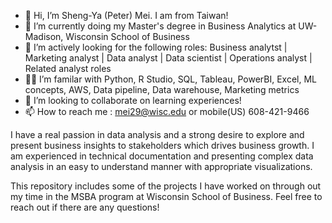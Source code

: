 - 👋 Hi, I’m Sheng-Ya (Peter) Mei. I am from Taiwan!
- 🌱 I’m currently doing my Master's degree in Business Analytics at UW-Madison, Wisconsin School of Business
- 👀 I’m actively looking for the following roles: Business analytst | Marketing analyst | Data analyst | Data scientist | Operations analyst | Related analyst roles
- 👩‍💻 I’m familar with Python, R Studio, SQL, Tableau, PowerBI, Excel, ML concepts, AWS, Data pipeline, Data warehouse, Marketing metrics
- 💞️ I’m looking to collaborate on learning experiences! 
- 📫 How to reach me : mei29@wisc.edu or mobile(US) 608-421-9466

I have a real passion in data analysis and a strong desire to explore and present business insights to stakeholders which drives business growth. I am experienced in technical documentation and presenting complex data analysis in an easy to understand manner with appropriate visualizations. 

This repository includes some of the projects I have worked on through out my time in the MSBA program at Wisconsin School of Business. Feel free to reach out if there are any questions!

<!---
Pmei0617/Pmei0617 is a ✨ special ✨ repository because its `README.md` (this file) appears on your GitHub profile.
You can click the Preview link to take a look at your changes.
--->
